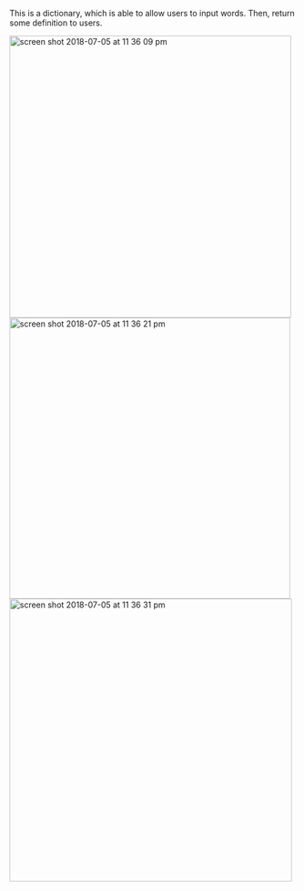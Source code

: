 This is a dictionary, which is able to allow users to input words. Then, return some definition to users.

<img width="495" alt="screen shot 2018-07-05 at 11 36 09 pm" src="https://user-images.githubusercontent.com/35472776/42363556-fb0bd2be-80ac-11e8-97f8-d07c28bf377b.png">



<img width="493" alt="screen shot 2018-07-05 at 11 36 21 pm" src="https://user-images.githubusercontent.com/35472776/42363610-210d0a96-80ad-11e8-8df9-868a86448c1c.png">


<img width="496" alt="screen shot 2018-07-05 at 11 36 31 pm" src="https://user-images.githubusercontent.com/35472776/42363659-46d6eec2-80ad-11e8-8cc7-af2e7cc5f9d3.png">
